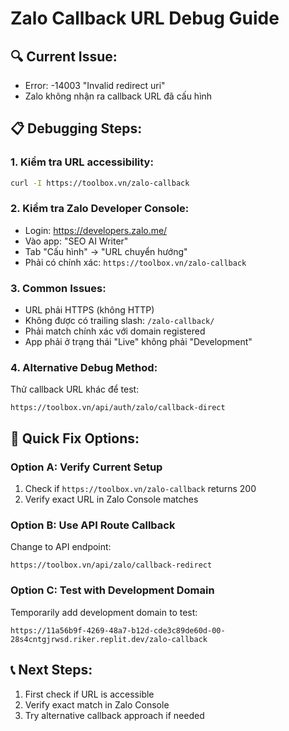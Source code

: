 # Zalo Callback URL Debug Guide

## 🔍 Current Issue:
- Error: -14003 "Invalid redirect uri"
- Zalo không nhận ra callback URL đã cấu hình

## 📋 Debugging Steps:

### 1. Kiểm tra URL accessibility:
```bash
curl -I https://toolbox.vn/zalo-callback
```

### 2. Kiểm tra Zalo Developer Console:
- Login: https://developers.zalo.me/
- Vào app: "SEO AI Writer" 
- Tab "Cấu hình" → "URL chuyển hướng"
- Phải có chính xác: `https://toolbox.vn/zalo-callback`

### 3. Common Issues:
- URL phải HTTPS (không HTTP)
- Không được có trailing slash: `/zalo-callback/` 
- Phải match chính xác với domain registered
- App phải ở trạng thái "Live" không phải "Development"

### 4. Alternative Debug Method:
Thử callback URL khác để test:
```
https://toolbox.vn/api/auth/zalo/callback-direct
```

## 🔧 Quick Fix Options:

### Option A: Verify Current Setup
1. Check if `https://toolbox.vn/zalo-callback` returns 200
2. Verify exact URL in Zalo Console matches

### Option B: Use API Route Callback
Change to API endpoint:
```
https://toolbox.vn/api/zalo/callback-redirect
```

### Option C: Test with Development Domain
Temporarily add development domain to test:
```
https://11a56b9f-4269-48a7-b12d-cde3c89de60d-00-28s4cntgjrwsd.riker.replit.dev/zalo-callback
```

## 📞 Next Steps:
1. First check if URL is accessible
2. Verify exact match in Zalo Console
3. Try alternative callback approach if needed
